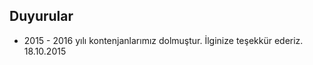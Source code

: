 ## Duyurular

- 2015 - 2016 yılı kontenjanlarımız dolmuştur. İlginize teşekkür ederiz.  
  18.10.2015
